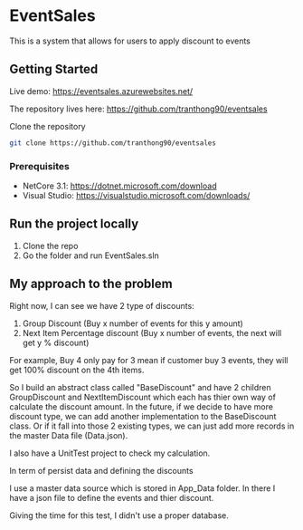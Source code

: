﻿# EventSales

This is a system that allows for users to apply discount to events

## Getting Started

Live demo: https://eventsales.azurewebsites.net/

The repository lives here: <https://github.com/tranthong90/eventsales>

Clone the repository

```bash
git clone https://github.com/tranthong90/eventsales
```

### Prerequisites

* NetCore 3.1:         <https://dotnet.microsoft.com/download>
* Visual Studio:       <https://visualstudio.microsoft.com/downloads/>

## Run the project locally

1. Clone the repo
2. Go the folder and run EventSales.sln

## My approach to the problem

Right now, I can see we have 2 type of discounts:

1. Group Discount (Buy x number of events for this y amount)
2. Next Item Percentage discount (Buy x number of events, the next will get y % discount)

For example, Buy 4 only pay for 3 mean if customer buy 3 events, they will get 100% discount on the 4th items.

So I build an abstract class called "BaseDiscount" and have 2 children GroupDiscount and NextItemDiscount which each has thier own way of calculate the discount amount.
In the future, if we decide to have more discount type, we can add another implementation to the BaseDiscount class.
Or if it fall into those 2 existing types, we can just add more records in the master Data file (Data.json).

I also have a UnitTest project to check my calculation.


In term of persist data and defining the discounts

I use a master data source which is stored in App_Data folder.
In there I have a json file to define the events and thier discount.

Giving the time for this test, I didn't use a proper database.
